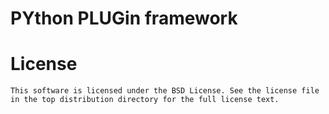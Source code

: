 # PYthon PLUGin framework

# License

	This software is licensed under the BSD License. See the license file in the top distribution directory for the full license text.
